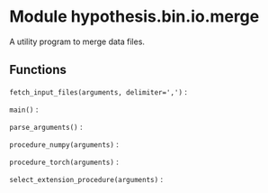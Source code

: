 Module hypothesis.bin.io.merge
==============================
A utility program to merge data files.

Functions
---------

    
`fetch_input_files(arguments, delimiter=',')`
:   

    
`main()`
:   

    
`parse_arguments()`
:   

    
`procedure_numpy(arguments)`
:   

    
`procedure_torch(arguments)`
:   

    
`select_extension_procedure(arguments)`
: